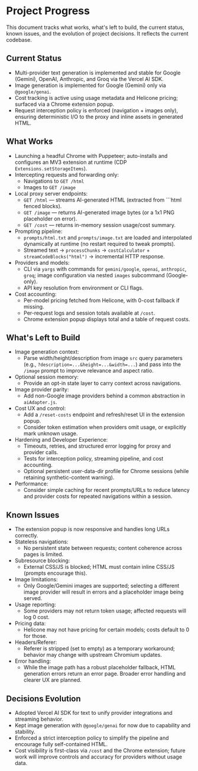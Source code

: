 # Project Progress

This document tracks what works, what's left to build, the current status, known issues, and the evolution of project decisions. It reflects the current codebase.

## Current Status

- Multi-provider text generation is implemented and stable for Google (Gemini), OpenAI, Anthropic, and Groq via the Vercel AI SDK.
- Image generation is implemented for Google (Gemini) only via `@google/genai`.
- Cost tracking is active using usage metadata and Helicone pricing; surfaced via a Chrome extension popup.
- Request interception policy is enforced (navigation + images only), ensuring deterministic I/O to the proxy and inline assets in generated HTML.

## What Works

- Launching a headful Chrome with Puppeteer; auto-installs and configures an MV3 extension at runtime (CDP `Extensions.setStorageItems`).
- Intercepting requests and forwarding only:
  - Navigations to `GET /html`
  - Images to `GET /image`
- Local proxy server endpoints:
  - `GET /html` — streams AI-generated HTML (extracted from ```html fenced blocks).
  - `GET /image` — returns AI-generated image bytes (or a 1x1 PNG placeholder on error).
  - `GET /cost` — returns in-memory session usage/cost summary.
- Prompting pipeline:
  - `prompts/html.txt` and `prompts/image.txt` are loaded and interpolated dynamically at runtime (no restart required to tweak prompts).
  - Streamed text -> `processChunks` -> `costCalculator` + `streamCodeBlocks("html")` -> incremental HTTP response.
- Providers and models:
  - CLI via `yargs` with commands for `gemini/google`, `openai`, `anthropic`, `groq`; image configuration via nested `images` subcommand (Google-only).
  - API key resolution from environment or CLI flags.
- Cost accounting:
  - Per-model pricing fetched from Helicone, with 0-cost fallback if missing.
  - Per-request logs and session totals available at `/cost`.
  - Chrome extension popup displays total and a table of request costs.

## What's Left to Build

- Image generation context:
  - Parse width/height/description from image `src` query parameters (e.g., `?description=...&height=...&width=...`) and pass into the `/image` prompt to improve relevance and aspect ratio.
- Optional session memory:
  - Provide an opt-in state layer to carry context across navigations.
- Image provider parity:
  - Add non-Google image providers behind a common abstraction in `aiAdapter.js`.
- Cost UX and control:
  - Add a `/reset-costs` endpoint and refresh/reset UI in the extension popup.
  - Consider token estimation when providers omit usage, or explicitly mark unknown usage.
- Hardening and Developer Experience:
  - Timeouts, retries, and structured error logging for proxy and provider calls.
  - Tests for interception policy, streaming pipeline, and cost accounting.
  - Optional persistent user-data-dir profile for Chrome sessions (while retaining synthetic-content warning).
- Performance:
  - Consider simple caching for recent prompts/URLs to reduce latency and provider costs for repeated navigations within a session.

## Known Issues

- The extension popup is now responsive and handles long URLs correctly.
- Stateless navigations:
  - No persistent state between requests; content coherence across pages is limited.
- Subresource blocking:
  - External CSS/JS is blocked; HTML must contain inline CSS/JS (prompts encourage this).
- Image limitations:
  - Only Google/Gemini images are supported; selecting a different image provider will result in errors and a placeholder image being served.
- Usage reporting:
  - Some providers may not return token usage; affected requests will log 0 cost.
- Pricing data:
  - Helicone may not have pricing for certain models; costs default to 0 for those.
- Headers/Referer:
  - Referer is stripped (set to empty) as a temporary workaround; behavior may change with upstream Chromium updates.
- Error handling:
  - While the image path has a robust placeholder fallback, HTML generation errors return an error page. Broader error handling and clearer UX are planned.

## Decisions Evolution

- Adopted Vercel AI SDK for text to unify provider integrations and streaming behavior.
- Kept image generation with `@google/genai` for now due to capability and stability.
- Enforced a strict interception policy to simplify the pipeline and encourage fully self-contained HTML.
- Cost visibility is first-class via `/cost` and the Chrome extension; future work will improve controls and accuracy for providers without usage data.
